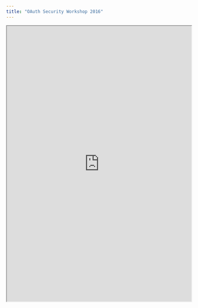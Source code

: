 ```yaml
---
title: "OAuth Security Workshop 2016"
---
```



<iframe height="750" width="100%" src="https://ewelton.github.io/ktest/wiki.html#OAuth%20Security%20Workshop%202016"></iframe>
